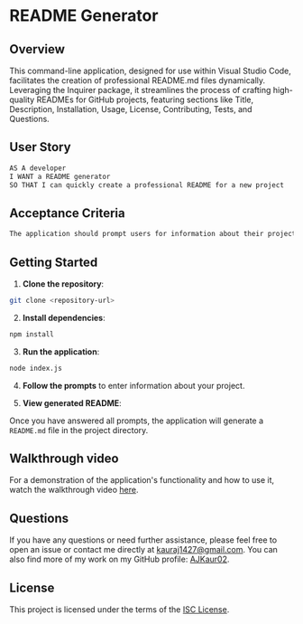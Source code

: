 # README Generator

## Overview

This command-line application, designed for use within Visual Studio Code, facilitates the creation of professional README.md files dynamically. Leveraging the Inquirer package, it streamlines the process of crafting high-quality READMEs for GitHub projects, featuring sections like Title, Description, Installation, Usage, License, Contributing, Tests, and Questions.

## User Story

```md
AS A developer
I WANT a README generator
SO THAT I can quickly create a professional README for a new project
```

## Acceptance Criteria

```md
The application should prompt users for information about their project repository and generate a high-quality README.md file accordingly, containing essential sections such as Title, Description, Installation, Usage, License, Contributing, Tests, and Questions.
```

## Getting Started

1. **Clone the repository**:

```bash
git clone <repository-url>
```

2. **Install dependencies**:

```bash
npm install
```

3. **Run the application**:

```bash
node index.js
```

4. **Follow the prompts** to enter information about your project.

5. **View generated README**:

Once you have answered all prompts, the application will generate a `README.md` file in the project directory.

## Walkthrough video

For a demonstration of the application's functionality and how to use it, watch the walkthrough video [here](./Develop/My%20Movie%202.mp4).

## Questions

If you have any questions or need further assistance, please feel free to open an issue or contact me directly at kauraj1427@gmail.com. You can also find more of my work on my GitHub profile: [AJKaur02](https://github.com/AJKaur02).

## License

This project is licensed under the terms of the [ISC License](https://opensource.org/licenses/ISC).
